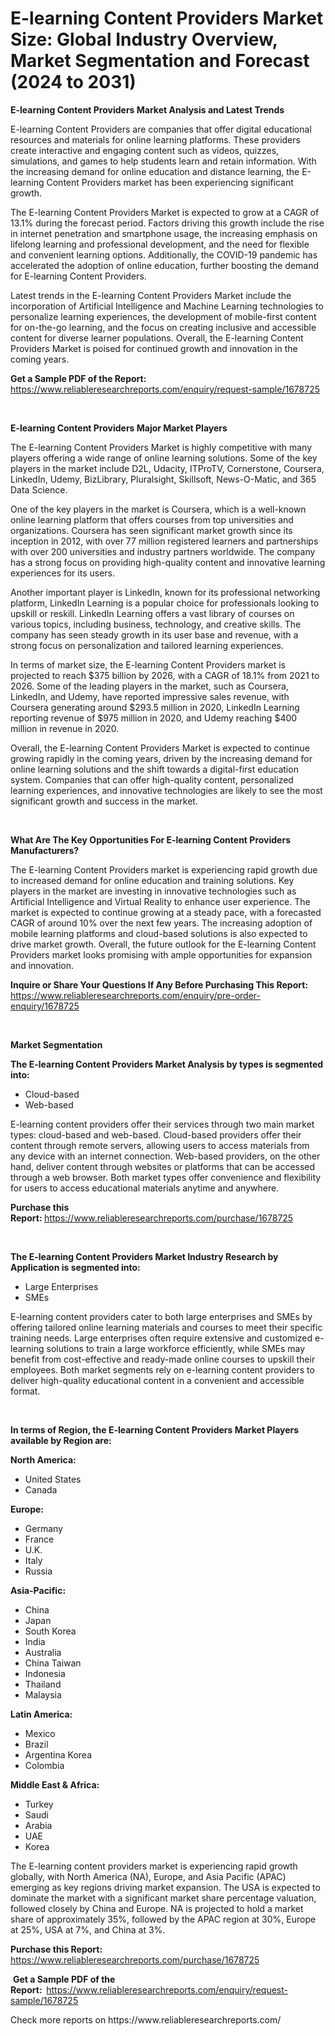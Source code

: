<p><h1>E-learning Content Providers Market Size: Global Industry Overview, Market Segmentation and Forecast (2024 to 2031)</h1></p><p><strong>E-learning Content Providers Market Analysis and Latest Trends</strong></p>
<p><p>E-learning Content Providers are companies that offer digital educational resources and materials for online learning platforms. These providers create interactive and engaging content such as videos, quizzes, simulations, and games to help students learn and retain information. With the increasing demand for online education and distance learning, the E-learning Content Providers market has been experiencing significant growth.</p><p>The E-learning Content Providers Market is expected to grow at a CAGR of 13.1% during the forecast period. Factors driving this growth include the rise in internet penetration and smartphone usage, the increasing emphasis on lifelong learning and professional development, and the need for flexible and convenient learning options. Additionally, the COVID-19 pandemic has accelerated the adoption of online education, further boosting the demand for E-learning Content Providers.</p><p>Latest trends in the E-learning Content Providers Market include the incorporation of Artificial Intelligence and Machine Learning technologies to personalize learning experiences, the development of mobile-first content for on-the-go learning, and the focus on creating inclusive and accessible content for diverse learner populations. Overall, the E-learning Content Providers Market is poised for continued growth and innovation in the coming years.</p></p>
<p><strong>Get a Sample PDF of the Report:&nbsp;</strong> <a href="https://www.reliableresearchreports.com/enquiry/request-sample/1678725">https://www.reliableresearchreports.com/enquiry/request-sample/1678725</a></p>
<p>&nbsp;</p>
<p><strong>E-learning Content Providers Major Market Players</strong></p>
<p><p>The E-learning Content Providers Market is highly competitive with many players offering a wide range of online learning solutions. Some of the key players in the market include D2L, Udacity, ITProTV, Cornerstone, Coursera, LinkedIn, Udemy, BizLibrary, Pluralsight, Skillsoft, News-O-Matic, and 365 Data Science.</p><p>One of the key players in the market is Coursera, which is a well-known online learning platform that offers courses from top universities and organizations. Coursera has seen significant market growth since its inception in 2012, with over 77 million registered learners and partnerships with over 200 universities and industry partners worldwide. The company has a strong focus on providing high-quality content and innovative learning experiences for its users.</p><p>Another important player is LinkedIn, known for its professional networking platform, LinkedIn Learning is a popular choice for professionals looking to upskill or reskill. LinkedIn Learning offers a vast library of courses on various topics, including business, technology, and creative skills. The company has seen steady growth in its user base and revenue, with a strong focus on personalization and tailored learning experiences.</p><p>In terms of market size, the E-learning Content Providers market is projected to reach $375 billion by 2026, with a CAGR of 18.1% from 2021 to 2026. Some of the leading players in the market, such as Coursera, LinkedIn, and Udemy, have reported impressive sales revenue, with Coursera generating around $293.5 million in 2020, LinkedIn Learning reporting revenue of $975 million in 2020, and Udemy reaching $400 million in revenue in 2020.</p><p>Overall, the E-learning Content Providers Market is expected to continue growing rapidly in the coming years, driven by the increasing demand for online learning solutions and the shift towards a digital-first education system. Companies that can offer high-quality content, personalized learning experiences, and innovative technologies are likely to see the most significant growth and success in the market.</p></p>
<p>&nbsp;</p>
<p><strong>What Are The Key Opportunities For E-learning Content Providers Manufacturers?</strong></p>
<p><p>The E-learning Content Providers market is experiencing rapid growth due to increased demand for online education and training solutions. Key players in the market are investing in innovative technologies such as Artificial Intelligence and Virtual Reality to enhance user experience. The market is expected to continue growing at a steady pace, with a forecasted CAGR of around 10% over the next few years. The increasing adoption of mobile learning platforms and cloud-based solutions is also expected to drive market growth. Overall, the future outlook for the E-learning Content Providers market looks promising with ample opportunities for expansion and innovation.</p></p>
<p><strong>Inquire or Share Your Questions If Any Before Purchasing This Report:</strong> <a href="https://www.reliableresearchreports.com/enquiry/pre-order-enquiry/1678725">https://www.reliableresearchreports.com/enquiry/pre-order-enquiry/1678725</a></p>
<p>&nbsp;</p>
<p><strong>Market Segmentation</strong></p>
<p><strong>The E-learning Content Providers Market Analysis by types is segmented into:</strong></p>
<p><ul><li>Cloud-based</li><li>Web-based</li></ul></p>
<p><p>E-learning content providers offer their services through two main market types: cloud-based and web-based. Cloud-based providers offer their content through remote servers, allowing users to access materials from any device with an internet connection. Web-based providers, on the other hand, deliver content through websites or platforms that can be accessed through a web browser. Both market types offer convenience and flexibility for users to access educational materials anytime and anywhere.</p></p>
<p><strong>Purchase this Report:&nbsp;</strong><a href="https://www.reliableresearchreports.com/purchase/1678725">https://www.reliableresearchreports.com/purchase/1678725</a></p>
<p>&nbsp;</p>
<p><strong>The E-learning Content Providers Market Industry Research by Application is segmented into:</strong></p>
<p><ul><li>Large Enterprises</li><li>SMEs</li></ul></p>
<p><p>E-learning content providers cater to both large enterprises and SMEs by offering tailored online learning materials and courses to meet their specific training needs. Large enterprises often require extensive and customized e-learning solutions to train a large workforce efficiently, while SMEs may benefit from cost-effective and ready-made online courses to upskill their employees. Both market segments rely on e-learning content providers to deliver high-quality educational content in a convenient and accessible format.</p></p>
<p>&nbsp;</p>
<p><strong>In terms of Region, the E-learning Content Providers Market Players available by Region are:</strong></p>
<p>
    <p> <strong> North America: </strong>
        <ul>
            <li>United States</li>
            <li>Canada</li>
        </ul>
        </p> 
    <p> <strong> Europe: </strong>
        <ul>
            <li>Germany</li>
            <li>France</li>
            <li>U.K.</li>
            <li>Italy</li>
            <li>Russia</li>
        </ul>
        </p> 
    <p> <strong> Asia-Pacific: </strong>
        <ul>
            <li>China</li>
            <li>Japan</li>
            <li>South Korea</li>
            <li>India</li>
            <li>Australia</li>
            <li>China Taiwan</li>
            <li>Indonesia</li>
            <li>Thailand</li>
            <li>Malaysia</li>
        </ul>
        </p> 
    <p> <strong> Latin America: </strong>
        <ul>
            <li>Mexico</li>
            <li>Brazil</li>
            <li>Argentina Korea</li>
            <li>Colombia</li>
        </ul>
        </p> 
    <p> <strong> Middle East & Africa: </strong>
        <ul>
            <li>Turkey</li>
            <li>Saudi</li>
            <li>Arabia</li>
            <li>UAE</li>
            <li>Korea</li>
        </ul>
    </p>
    </p>
<p><p>The E-learning content providers market is experiencing rapid growth globally, with North America (NA), Europe, and Asia Pacific (APAC) emerging as key regions driving market expansion. The USA is expected to dominate the market with a significant market share percentage valuation, followed closely by China and Europe. NA is projected to hold a market share of approximately 35%, followed by the APAC region at 30%, Europe at 25%, USA at 7%, and China at 3%.</p></p>
<p><strong>Purchase this Report: </strong><a href="https://www.reliableresearchreports.com/purchase/1678725">https://www.reliableresearchreports.com/purchase/1678725</a></p>
<p>&nbsp;<strong>Get a Sample PDF of the Report:&nbsp;&nbsp;</strong><a href="https://www.reliableresearchreports.com/enquiry/request-sample/1678725">https://www.reliableresearchreports.com/enquiry/request-sample/1678725</a></p>
<p><strong></strong></p>
<p>Check more reports on https://www.reliableresearchreports.com/</p>